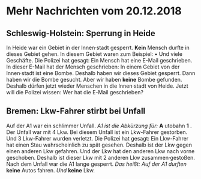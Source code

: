 # Mehr Nachrichten vom 20.12.2018


## Schleswig-Holstein: Sperrung in Heide
In Heide war ein Gebiet in der Innen·stadt gesperrt. 
**Kein** Mensch durfte in dieses Gebiet gehen. In diesem Gebiet waren zum Beispiel: • Und viele Geschäfte. Die Polizei hat gesagt: Ein Mensch hat eine E-Mail geschrieben. In dieser E-Mail hat der Mensch geschrieben: In einem Gebiet von der Innen·stadt ist eine Bombe. Deshalb haben wir dieses Gebiet gesperrt. Dann haben wir die Bombe gesucht. Aber wir haben **keine** Bombe gefunden. Deshalb dürfen jetzt wieder Menschen in die Innen·stadt von Heide. Jetzt will die Polizei wissen: Wer hat die E-Mail geschrieben? 

## Bremen: Lkw-Fahrer stirbt bei Unfall
Auf der A1 war ein schlimmer Unfall. 
*A1 ist die Abkürzung für:* **A** utobahn **1** . Der Unfall war mit 4 Lkw. Bei diesem Unfall ist ein Lkw-Fahrer gestorben. Und 3 Lkw-Fahrer wurden verletzt. Die Polizei hat gesagt: Ein Lkw-Fahrer hat einen Stau wahrscheinlich zu spät gesehen. Deshalb ist der Lkw gegen einen anderen Lkw gefahren. Und der Lkw hat den anderen Lkw nach vorne geschoben. Deshalb ist dieser Lkw mit 2 anderen Lkw zusammen·gestoßen. Nach dem Unfall war die A1 lange gesperrt. *Das heißt:* 
*Auf der A1 durften* **keine** Autos fahren. 
*Und* **keine** Lkw. 
